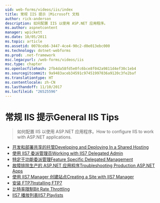 ```yaml
---
uid: web-forms/videos/iis/index
title: 常规 IIS 提示 |Microsoft 文档
author: rick-anderson
description: 如何配置 IIS 以使用 ASP.NET 应用程序。
ms.author: aspnetcontent
manager: wpickett
ms.date: 10/05/2011
ms.topic: article
ms.assetid: 0078ceb6-3447-4ce4-90c2-d0e013ebc000
ms.technology: dotnet-webforms
ms.prod: .net-framework
msc.legacyurl: /web-forms/videos/iis
msc.type: chapter
ms.openlocfilehash: 2fb4da58fd5e0fc6bce8f042a9811d4ef30c1eb4
ms.sourcegitcommit: 9a9483aceb34591c97451997036a9120c3fe2baf
ms.translationtype: HT
ms.contentlocale: zh-CN
ms.lasthandoff: 11/10/2017
ms.locfileid: "26525596"
---
```

<a name="general-iis-tips"></a><span data-ttu-id="6327a-103">常规 IIS 提示</span><span class="sxs-lookup"><span data-stu-id="6327a-103">General IIS Tips</span></span>
====================
> <span data-ttu-id="6327a-104">如何配置 IIS 以使用 ASP.NET 应用程序。</span><span class="sxs-lookup"><span data-stu-id="6327a-104">How to configure IIS to work with ASP.NET applications.</span></span>


- [<span data-ttu-id="6327a-105">开发和部署共享的托管</span><span class="sxs-lookup"><span data-stu-id="6327a-105">Developing and Deploying In a Shared Hosting</span></span>](developing-and-deploying-in-a-shared-hosting.md)
- [<span data-ttu-id="6327a-106">使用 IIS7 委派管理员</span><span class="sxs-lookup"><span data-stu-id="6327a-106">Working with IIS7 Delegated Admin</span></span>](working-with-iis7-deligated-admin.md)
- [<span data-ttu-id="6327a-107">特定于功能委派管理</span><span class="sxs-lookup"><span data-stu-id="6327a-107">Feature Specific Delegated Management</span></span>](feature-specific-delegated-management.md)
- [<span data-ttu-id="6327a-108">故障排除生产的 ASP.NET 应用程序</span><span class="sxs-lookup"><span data-stu-id="6327a-108">Troubleshooting Production ASP.NET Apps</span></span>](troubleshooting-production-aspnet-apps.md)
- [<span data-ttu-id="6327a-109">使用 IIS7 Manager 创建站点</span><span class="sxs-lookup"><span data-stu-id="6327a-109">Creating a Site with IIS7 Manager</span></span>](creating-a-site-with-iis7-manager.md)
- [<span data-ttu-id="6327a-110">安装 FTP7</span><span class="sxs-lookup"><span data-stu-id="6327a-110">Installing FTP7</span></span>](installing-ftp7.md)
- [<span data-ttu-id="6327a-111">比特率限制</span><span class="sxs-lookup"><span data-stu-id="6327a-111">Bit Rate Throttling</span></span>](bit-rate-throttling.md)
- [<span data-ttu-id="6327a-112">IIS7 播放列表</span><span class="sxs-lookup"><span data-stu-id="6327a-112">IIS7 Playlists</span></span>](iis7-playlists.md)

